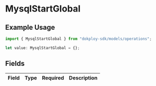 # MysqlStartGlobal

## Example Usage

```typescript
import { MysqlStartGlobal } from "dokploy-sdk/models/operations";

let value: MysqlStartGlobal = {};
```

## Fields

| Field       | Type        | Required    | Description |
| ----------- | ----------- | ----------- | ----------- |